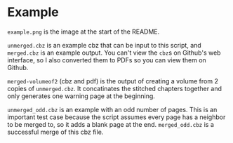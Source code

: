 # Example

`example.png` is the image at the start of the README.

`unmerged.cbz` is an example cbz that can be input to this script, and
`merged.cbz` is an example output. You can't view the `cbz`s on Github's web
interface, so I also converted them to PDFs so you can view them on Github.

`merged-volumeof2` (cbz and pdf) is the output of creating a volume from
2 copies of `unmerged.cbz`. It concatinates the stitched chapters
together and only generates one warning page at the beginning.

`unmerged_odd.cbz` is an example with an odd number of pages. This is an
important test case because the script assumes every page has a neighbor to be
merged to, so it adds a blank page at the end. `merged_odd.cbz` is a successful
merge of this cbz file.